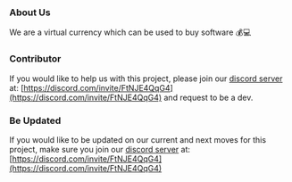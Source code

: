 ### About Us
We are a virtual currency which can be used to buy software 💰💻

### Contributor
If you would like to help us with this project, please join our [discord server](https://discord.com/invite/FtNJE4QqG4) at: [https://discord.com/invite/FtNJE4QqG4](https://discord.com/invite/FtNJE4QqG4) and request to be a dev.

### Be Updated
If you would like to be updated on our current and next moves for this project, make sure you join our [discord server](https://discord.com/invite/FtNJE4QqG4) at: [https://discord.com/invite/FtNJE4QqG4](https://discord.com/invite/FtNJE4QqG4)
